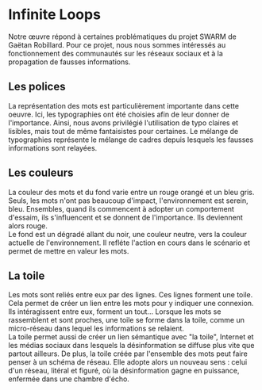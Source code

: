 # Infinite Loops
Notre œuvre répond à certaines problématiques du projet SWARM de Gaëtan Robillard.
Pour ce projet, nous nous sommes intéressés au fonctionnement des communautés sur les réseaux sociaux et à la propagation de fausses informations. 

## Les polices
La représentation des mots est particulièrement importante dans cette oeuvre. Ici, les typographies ont été choisies afin de leur donner de l'importance. Ainsi, nous avons privilégié l'utilisation de typo claires et lisibles, mais tout de même fantaisistes pour certaines. Le mélange de typographies représente le mélange de cadres depuis lesquels les fausses informations sont relayées.

## Les couleurs
La couleur des mots et du fond varie entre un rouge orangé et un bleu gris.\
Seuls, les mots n'ont pas beaucoup d'impact, l'environnement est serein, bleu. Ensembles, quand ils commencent à adopter un comportement d'essaim, ils s'influencent et se donnent de l'importance. Ils deviennent alors rouge.\
Le fond est un dégradé allant du noir, une couleur neutre, vers la couleur actuelle de l'environnement. Il refléte l'action en cours dans le scénario et permet de mettre en valeur les mots.

## La toile
Les mots sont reliés entre eux par des lignes. Ces lignes forment une toile. Cela permet de créer un lien entre les mots pour y indiquer une connexion. Ils intéragissent entre eux, forment un tout... Lorsque les mots se rassemblent et sont proches, une toile se forme dans la toile, comme un micro-réseau dans lequel les informations se relaient.\
La toile permet aussi de créer un lien sémantique avec "la toile", Internet et les médias sociaux dans lesquels la désinformation se diffuse plus vite que partout ailleurs. De plus, la toile créée par l'ensemble des mots peut faire penser à un schéma de réseau. Elle adopte alors un nouveau sens : celui d'un réseau, litéral et figuré, où la désinformation gagne en puissance, enfermée dans une chambre d'écho.
